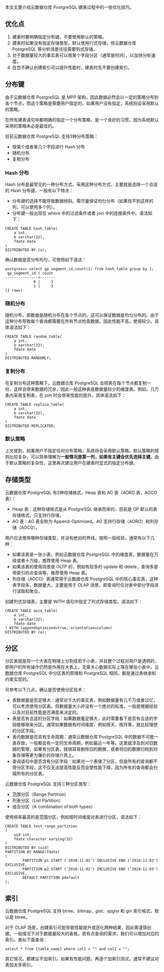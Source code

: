 本文主要介绍云数据仓库 PostgreSQL 建表过程中的一些优化技巧。

## 优化点
1. 建表时要明确指定分布键，不要使用默认的策略。
2. 建表时如果没有指定存储类型，默认使用行式存储，但云数据仓库 PostgreSQL 等分析场景往往需要列式存储。
3. 对于数据量较大的事实表可以按某个字段分区（通常是时间），以加快分析速度。
4. 在您不确认创建索引可以提升性能时，建表时先不要创建索引。

## 分布键
由于云数据仓库 PostgreSQL 是 MPP 架构，因此数据必然会以一定的策略分布到各个节点，而这个策略是需要用户指定的，如果用户没有指定，系统则会采用默认的策略。

在所有建表语句中都明确的指定一个分布策略，是一个良好的习惯，因为系统默认采用的策略未必是最佳的。

目前云数据仓库 PostgreSQL 支持3种分布策略：
- 按某个或者某几个字段进行 Hash 分布
- 随机分布
- 复制分布

### Hash 分布
Hash 分布是最常见的一种分布方式，采用这种分布方式，主要就是选择一个合适的 Hash 分布键，一般有以下特点：
- 分布键的选择不能导致数据倾斜，需尽量保证均匀分布（如果找不到这样的列，可以使用多个列）。
- 分布键一般出现在 where 中的过滤条件或者 join 中的连接条件中。语法如下：
```
CREATE TABLE hash_table(
	a int,
	b varchar(32),
	fdate date
) 
DISTRIBUTED BY (a);
```
确认数据是否分布均匀，可使用如下语法：
```
postgres=> select gp_segment_id,count(1) from hash_table group by 1;
 gp_segment_id | count
---------------+-------
             0 |     1
             1 |     3
(2 rows)
```

### 随机分布
随机分布，即数据是随机分布在各个节点的，这可以保证数据是均匀分布的。由于这种分布导致每个查询都需要在所有节点检索数据，因此性能不高，使用较少。具体语法如下：
```
CREATE TABLE random_table(
	a int,
	b varchar(32),
	fdate date
) 
DISTRIBUTED RANDOMLY;
```

### 复制分布
在复制分布这种策略下，云数据仓库 PostgreSQL 会把表在每个节点都复制一份，这样会带来数据的冗余，因此一般这种表是数据量较少的维度表。例如，几万条内采用复制表，在 join 时会带来性能的提升，具体语法如下：
```
CREATE TABLE replica_table(
	a int,
	b varchar(32),
	fdate date
) 
DISTRIBUTED REPLICATED;
```

### 默认策略
上文提到，如果用户不指定任何分布策略，系统将会采用默认策略。默认策略的规则比较复杂，可以简单理解为**一般情况是第一列，如果有主键会优先选择主键**。由于默认策略的复杂性，这里再次建议用户在建表时显式的指定分布键。

## 存储类型
云数据仓库 PostgreSQL 有2种存储格式，Heap 表和 AO 表（AORO 表，AOCO 表）：
- Heap 表：这种存储格式是从 PostgreSQL 继承而来的，目前是 GP 默认的表存储格式，只支持行存储。
- AO 表：AO 表全称为 Append-Optimized。AO 支持行存储（AORO）和列存储（AOCO）。

用户应该使用哪种存储类型，并没有绝对的界线，按照一般经验，通常有以下几种：
- 如果该表是一张小表，例如云数据仓库 PostgreSQL 中的维度表，数据量在万级或者十万级，推荐使用 Heap 表。
- 如果该表的使用场景是 OLTP 的，例如有较多的 update 和 delete，查询多是带索引的点查询等，推荐使用 Heap 表。
- 列存储（AOCO）表通常用于云数据仓库 PostgreSQL 中的核心事实表，这种表字段多，数据量大，主要是用于 OLAP 场景，即查询时仅对表中部分字段进行读取和聚合。

创建列式存储表，主要是 WITH 语句中指定了列式存储类型。语法如下：
```
CREATE TABLE aoco_table(
	a int,
	b varchar(32),
	fdate date
) WITH (appendoptimized=true, orientation=column) 
DISTRIBUTED BY (a);
```

## 分区
分区表就是将一个大表在物理上分割成若干小表，并且整个过程对用户是透明的，即用户的所有操作仍然是作用在大表上，无需关心数据实际上落在哪张小表中。云数据仓库 PostgreSQL 中分区表的原理和 PostgreSQL 相同，都是通过表继承和约束实现的。

可参考以下几点，确认是否使用分区技术：
- 表数据量是否足够大：通常对于大的事实表，例如数据量有几千万或者过亿，可以考虑使用分区表。但数据量大小并没有一个绝对的标准，一般是根据经验以及对目前性能是否满意来决定的。
- 表是否有合适的分区字段：如果数据量足够大，此时需要看下是否有合适的字段能够用来分区。通常如果数据有时间维度，例如按天、按月等，是比较理想的分区字段。
- 表内数据是否具有生命周期：通常云数据仓库 PostgreSQL 中的数据不可能一直存放，一般都会有一定的生命周期，例如最近一年等。这里就涉及到对旧数据的管理，如果有分区表，就很容易删除旧的数据，或者将旧的数据归档到对象存储等更为廉价的存储介质上。
- 查询语句中是否含有分区字段：如果对一个表做了分区，但是所有的查询都不带分区字段，这不仅无法提高性能反而会使性能下降，因为所有的查询都会扫描所有的分区表。

云数据仓库 PostgreSQL 支持三种分区类型：
- 范围分区（Range Partition）
- 列表分区（List Partition）
- 组合分区（A combination of both types）

使用频率最高的是范围分区，例如按时间维度对表进行分区，语法如下：
```
CREATE TABLE test_range_partition
(
    uid int, 
    fdate character varying(32)
) 
DISTRIBUTED BY (uid)
PARTITION BY RANGE(fdate) 
(
        PARTITION p1 START ('2018-11-01') INCLUSIVE END ('2018-11-02') EXCLUSIVE, 
        PARTITION p2 START ('2018-11-02') INCLUSIVE END ('2018-11-03') EXCLUSIVE, 
        DEFAULT PARTITION pdefault
);
```

## 索引
云数据仓库 PostgreSQL 支持 btree、bitmap、gist、spgist 和 gin 索引格式，默认是 btree。

对于 OLAP 场景，创建索引可能导致性能提升或恶化两种结果，因此需谨慎创建。一般情况下对于数据量较大的表格，若有点查询的需求，我们可以增加对应的索引。类似下面查询：
```
select * from {table_name} where col1 = "" and col2 = "";
```
其它情况，都建议不加索引。如果有性能问题，再逐个加索引测试，通常不建议对表加太多索引。
